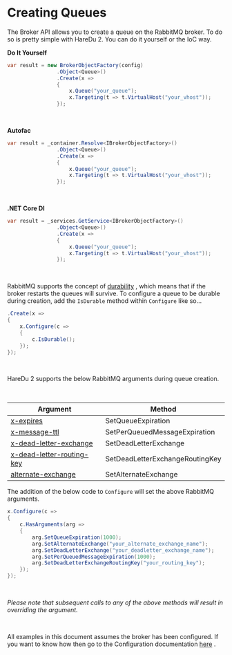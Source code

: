 # Creating Queues

The Broker API allows you to create a queue on the RabbitMQ broker. To do so is pretty simple with HareDu 2. You can do it yourself or the IoC way.

**Do It Yourself**

```csharp
var result = new BrokerObjectFactory(config)
                .Object<Queue>()
                .Create(x =>
                {
                    x.Queue("your_queue");
                    x.Targeting(t => t.VirtualHost("your_vhost"));
                });
```
<br>

**Autofac**

```csharp
var result = _container.Resolve<IBrokerObjectFactory>()
                .Object<Queue>()
                .Create(x =>
                {
                    x.Queue("your_queue");
                    x.Targeting(t => t.VirtualHost("your_vhost"));
                });
```
<br>

**.NET Core DI**

```csharp
var result = _services.GetService<IBrokerObjectFactory>()
                .Object<Queue>()
                .Create(x =>
                {
                    x.Queue("your_queue");
                    x.Targeting(t => t.VirtualHost("your_vhost"));
                });
```
<br>

RabbitMQ supports the concept of [durability](https://www.rabbitmq.com/queues.html) , which means that if the broker restarts the queues will survive. To configure a queue to be durable during creation, add the ```IsDurable``` method within ```Configure``` like so...

```csharp
.Create(x =>
{
    x.Configure(c =>
    {
        c.IsDurable();
    });
});
```
<br>

HareDu 2 supports the below RabbitMQ arguments during queue creation.

<br>

| Argument | Method |
| --- | --- |
| [x-expires](https://www.rabbitmq.com/ttl.html#queue-ttl) | SetQueueExpiration |
| [x-message-ttl](https://www.rabbitmq.com/ttl.html#message-ttl-using-policy) | SetPerQueuedMessageExpiration |
| [x-dead-letter-exchange](https://www.rabbitmq.com/dlx.html#using-optional-queue-arguments) | SetDeadLetterExchange |
| [x-dead-letter-routing-key](https://www.rabbitmq.com/dlx.html#using-optional-queue-arguments) | SetDeadLetterExchangeRoutingKey |
| [alternate-exchange](https://www.rabbitmq.com/ae.html) | SetAlternateExchange |

The addition of the below code to ```Configure``` will set the above RabbitMQ arguments.

```csharp
x.Configure(c =>
{
    c.HasArguments(arg =>
    {
        arg.SetQueueExpiration(1000);
        arg.SetAlternateExchange("your_alternate_exchange_name");
        arg.SetDeadLetterExchange("your_deadletter_exchange_name");
        arg.SetPerQueuedMessageExpiration(1000);
        arg.SetDeadLetterExchangeRoutingKey("your_routing_key");
    });
});
```
<br>

*Please note that subsequent calls to any of the above methods will result in overriding the argument.*

<br>

All examples in this document assumes the broker has been configured. If you want to know how then go to the Configuration documentation [here](https://github.com/ahives/HareDu2/blob/master/docs/configuration.md) .

